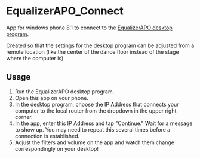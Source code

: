 # EqualizerAPO_Connect
App for windows phone 8.1 to connect to the [EqualizerAPO desktop program](https://github.com/gladclef/EqualizerAPO).

Created so that the settings for the desktop program can be adjusted from a remote location (like the center of the dance floor instead of the stage where the computer is).

## Usage
1. Run the EqualizerAPO desktop program.
2. Open this app on your phone.
3. In the desktop program, choose the IP Address that connects your computer to the local router from the dropdown in the upper right corner.
4. In the app, enter this IP Address and tap "Continue." Wait for a message to show up. You may need to repeat this several times before a connection is established.
5. Adjust the filters and volume on the app and watch them change correspondingly on your desktop!
